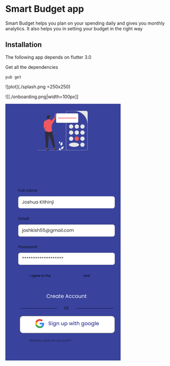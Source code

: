# Smart Budget app

Smart Budget helps you plan on your spending daily and gives you monthly analytics. It also helps you in setting your budget in the right way

## Installation

The following app depends on flutter 3.0

Get all the dependencies
```
pub get
```

![plot](./splash.png =250x250)

![[./onboarding.png|width=100px]]

![img|320x271,50%](./register.png)